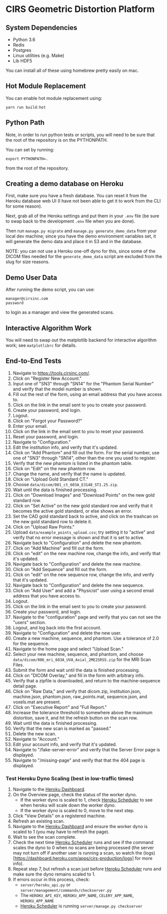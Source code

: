 # CIRS Geometric Distortion Platform

## System Dependencies

- Python 3.6
- Redis
- Postgres
- Linux utilities (e.g. Make)
- Lib HDF5

You can install all of these using homebrew pretty easily on mac.

## Hot Module Replacement

You can enable hot module replacement using:

    yarn run build:hot

## Python Path

Note, in order to run python tests or scripts, you will need to be sure that the root of the repository is on the PYTHONPATH.

You can set by running:

    export PYTHONPATH=.

from the root of the repository.

## Creating a demo database on Heroku

First, make sure you have a fresh database.  You can reset it from the Heroku database web UI (I have not been able to get it to work from the CLI for some reason).

Next, grab all of the Heroku settings and put them in your `.env` file (be sure to swap back to the development `.env` file when you are done).

Then run `manage.py migrate` and `manage.py generate_demo_data` from your local dev machine; since you have the demo environment variables set, it will generate the demo data and place it in S3 and in the database.

NOTE: you can not use a Heroku one-off dyno for this, since some of the DICOM files needed for the `generate_demo_data` script are excluded from the slug for size reasons.

## Demo User Data

After running the demo script, you can use:

    manager@cirsinc.com
    password

to login as a manager and view the generated scans.

## Interactive Algorithm Work

You will need to swap out the matplotlib backend for interactive algorithm
work; see `matplotlibrc` for details.

## End-to-End Tests

1. Navigate to https://tools.cirsinc.com/.
2. Click on "Register New Account."
3. Input one of "SN3" through "SN14" for the "Phantom Serial Number" and verify that the model number is shown.
4. Fill out the rest of the form, using an email address that you have access to.
5. Click on the link in the email sent to you to create your password.
6. Create your password, and login.
7. Logout.
8. Click on "Forgot your Password?"
9. Enter your email.
10. Click on the link in the email sent to you to reset your password.
11. Reset your password, and login.
12. Navigate to "Configuration."
13. Edit the institution info, and verify that it's updated.
14. Click on "Add Phantom" and fill out the form. For the serial number, use one of "SN3" through "SN14", other than the one you used to register.
15. Verify that the new phantom is listed in the phantom table.
16. Click on "Edit" on the new phantom row.
17. Change the name, and verify that the name is updated.
18. Click on "Upload Gold Standard CT."
19. Choose `data/dicom/001_ct_603A_E3148_ST1.25.zip`.
20. Wait until the data is finished processing.
21. Click on "Download Images" and "Download Points" on the new gold standard row.
22. Click on "Set Active" on the new gold standard row and verify that it becomes the active gold standard, or else shows an error.
23. Set the CAD gold standard back to active, and click on the trashcan on the new gold standard row to delete it.
24. Click on "Upload Raw Points."
25. Upload `data/example_points_upload.csv`; try setting it to "active" and verify that no error message is shown and that it is set to active.
26. Navigate back to "Configuration" and delete the new phantom.
27. Click on "Add Machine" and fill out the form.
28. Click on "edit" on the new machine row, change the info, and verify that it's updated.
29. Navigate back to "Configuration" and delete the new machine.
30. Click on "Add Sequence" and fill out the form.
31. Click on "edit" on the new sequence row, change the info, and verify that it's updated.
32. Navigate back to "Configuration" and delete the new sequence.
33. Click on "Add User" and add a "Physicist" user using a second email address that you have access to.
34. Logout.
35. Click on the link in the email sent to you to create your password.
36. Create your password, and login.
36. Navigate to the "configuration" page and verify that you can not see the "users" section.
37. Logout, and log back into the first account.
38. Navigate to "Configuration" and delete the new user.
39. Create a new machine, sequence, and phantom. Use a tolerance of 2.0 for the sequence.
40. Navigate to the home page and select "Upload Scan."
41. Select your new machine, sequence, and phantom, and choose `data/dicom/006_mri_603A_UVA_Axial_2ME2SRS5.zip` for the MRI Scan Files.
42. Submit the form and wait until the data is finished processing.
43. Click on "DICOM Overlay," and fill in the form with arbitrary info.
44. Verify that a zipfile is downloaded, and return to the machine-sequence detail page.
45. Click on "Raw Data," and verify that dicom.zip, institution.json, machine.json, phantom.json, raw_points.mat, sequence.json, and voxels.mat are present.
46. Click on "Executive Report" and "Full Report."
47. Increase the tolerance threshold to somewhere above the maximum distortion, save it, and hit the refresh button on the scan row.
48. Wait until the data is finished processing.
49. Verify that the new scan is marked as "passed."
50. Delete the new scan.
51. Navigate to "Account."
52. Edit your account info, and verify that it's updated.
53. Navigate to "/fake-server-error" and verify that the Server Error page is displayed.
54. Navigate to "/missing-page" and verify that that the 404 page is displayed.

### Test Heroku Dyno Scaling (best in low-traffic times)
1. Navigate to the [Heroku Dashboard](https://dashboard.heroku.com/apps/cirs-production).
2. On the Overview page, check the status of the worker dyno.
    - If the worker dyno is scaled to 1, check [Heroku Scheduler](https://dashboard.heroku.com/apps/cirs-production/scheduler) to see when heroku will scale down the worker dyno.
    - If the worker dyno is scaled to 0, move to the next step.
3. Click "View Details" on a registered machine.
4. Refresh an existing scan.
5. Navigate to the [Heroku Dashboard](https://dashboard.heroku.com/apps/cirs-production) and ensure the worker dyno is scaled to 1 (you may have to refresh the page).
6. Wait to see the scan complete.
7. Check the next time [Heroku Scheduler](https://dashboard.heroku.com/apps/cirs-production/scheduler) runs and see if the command scales the dyno to 0 when no scans are being processed (the server may not turn off if another user is running a scan, so watch the (logs)[https://dashboard.heroku.com/apps/cirs-production/logs] for more info).
8. Repeat step 7, but refresh a scan just before [Heroku Scheduler](https://dashboard.heroku.com/apps/cirs-production/scheduler) runs and make sure the dyno remains scaled to 1.
9. If errors occur in this process, check:
    - `server/heroku_api.py` or `server/management/commands/checkserver.py`
    - The `HEROKU_API_KEY`, `HEROKU_APP_NAME`, `CELERY_APP_NAME`, `HEROKU_APP_NAME`
    - [Heroku Scheduler](https://dashboard.heroku.com/apps/cirs-production/scheduler) is running `server/manage.py checkserver`

[comment]: <> (TODO test filters on landing page and machine-sequence detail page)
